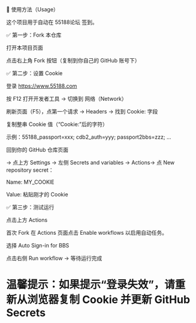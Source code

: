 📌 使用方法（Usage）

这个项目用于自动在 55188论坛 签到。

✅ 第一步：Fork 本仓库

打开本项目页面

点击右上角 Fork 按钮（复制到你自己的 GitHub 账号下）

✅ 第二步：设置 Cookie

登录 https://www.55188.com

按 F12 打开开发者工具 → 切换到 网络（Network）

刷新页面（F5），点第一个请求 → Headers → 找到 Cookie: 字段

复制整串 Cookie 值（“Cookie:”后的字符）

示例：55188_passport=xxx; cdb2_auth=yyy; passport2bbs=zzz; ...

回到你的 GitHub 仓库页面

→ 点上方 Settings → 左侧 Secrets and variables → Actions→ 点 New repository secret：

Name: MY_COOKIE

Value: 粘贴刚才的 Cookie

✅ 第三步：测试运行

点击上方 Actions

首次 Fork 在 Actions 页面点击 Enable workflows 以启用自动任务。

选择 Auto Sign-in for BBS

点击右侧 Run workflow → 等待运行完成

# 温馨提示：如果提示“登录失效”，请重新从浏览器复制 Cookie 并更新 GitHub Secrets
